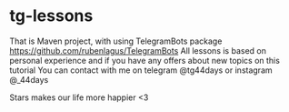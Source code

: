 # tg-lessons
That is Maven project, with using TelegramBots package https://github.com/rubenlagus/TelegramBots
All lessons is based on personal experience and if you have any offers about new topics on this tutorial
You can contact with me on telegram @tg44days or instagram @_44days 

Stars makes our life more happier <3
